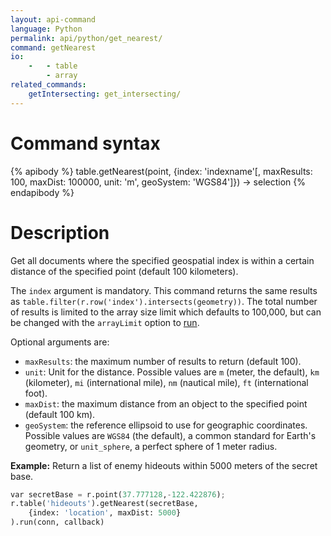 ```yaml
---
layout: api-command
language: Python
permalink: api/python/get_nearest/
command: getNearest
io:
    -   - table
        - array
related_commands:
    getIntersecting: get_intersecting/
---
```


# Command syntax #

{% apibody %}
table.getNearest(point, {index: 'indexname'[, maxResults: 100, maxDist: 100000, unit: 'm', geoSystem: 'WGS84']}) &rarr; selection<array>
{% endapibody %}

# Description #

Get all documents where the specified geospatial index is within a certain distance of the specified point (default 100 kilometers).

The `index` argument is mandatory. This command returns the same results as `table.filter(r.row('index').intersects(geometry))`. The total number of results is limited to the array size limit which defaults to 100,000, but can be changed with the `arrayLimit` option to [run](/api/python/run).

Optional arguments are:

* `maxResults`: the maximum number of results to return (default 100).
* `unit`: Unit for the distance. Possible values are `m` (meter, the default), `km` (kilometer), `mi` (international mile), `nm` (nautical mile), `ft` (international foot).
* `maxDist`: the maximum distance from an object to the specified point (default 100 km).
* `geoSystem`: the reference ellipsoid to use for geographic coordinates. Possible values are `WGS84` (the default), a common standard for Earth's geometry, or `unit_sphere`, a perfect sphere of 1 meter radius.

__Example:__ Return a list of enemy hideouts within 5000 meters of the secret base.

```py
var secretBase = r.point(37.777128,-122.422876);
r.table('hideouts').getNearest(secretBase,
    {index: 'location', maxDist: 5000}
).run(conn, callback)
```

